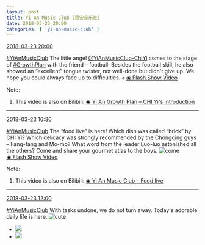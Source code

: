 ```yaml
---
layout: post
title: Yi An Music Club (易安音乐社)
date: 2018-03-23 20:00
categories: [ 'yi-an-music-club' ]
---
```


<div class="weibo-info">
  <a href="https://weibo.com/6094546964/G8JJDzOfY">2018-03-23 20:00</a>
</div>

[#YiAnMusicClub](https://weibo.com/p/100808beae2e3e05b17b64f63ebedca39f19b2/super_index) The little angel [@YiAnMusicClub-ChiYi](https://weibo.com/u/6117581836) comes to the stage of [#GrowthPlan](https://weibo.com/p/100808fe7264e4339c41df171df3260846e152) with the friend – football. Besides the football skill, he also showed an “excellent” tongue twister, not well-done but didn't give up. We hope you could always face up to difficulties. :fist: [◉ Flash Show Video](https://www.miaopai.com/show/bL-McMqmuAqm--WFGct5exLzp7EvkaGp3TBo1A__.htm)

<!-- more -->

Note:
1. This video is also on Bilibili: [◉ Yi An Growth Plan – CHI Yi's introduction](https://www.bilibili.com/video/av21118333)

---

<div class="weibo-info">
  <a href="https://weibo.com/6094546964/G8Imorrlj">2018-03-23 16:30</a>
</div>

[#YiAnMusicClub](https://weibo.com/p/100808beae2e3e05b17b64f63ebedca39f19b2/super_index) The “food live” is here! Which dish was called “brick” by CHI Yi? Which delicacy was strongly recommended by the Chongqing guys – Fang-fang and Mo-mo? What word from the leader Luo-luo astonished all the others? Come and share your gourmet atlas to the boys. ![come](https://img.t.sinajs.cn/t4/appstyle/expression/ext/normal/40/come_org.gif)  
[◉ Flash Show Video](https://www.miaopai.com/show/nPEJGipDr2SBttlUSwZQ-9kbEaX8Q1dT5kf39A__.htm)

Note:
1. This video is also on Bilibili: [◉ Yi An Music Club – Food live](https://www.bilibili.com/video/av21139716)

---

<div class="weibo-info">
  <a href="https://weibo.com/6094546964/G8GAO9Gff">2018-03-23 12:00</a>
</div>

[#YiAnMusicClub](https://weibo.com/p/100808beae2e3e05b17b64f63ebedca39f19b2/super_index) With tasks undone, we do not turn away. Today's adorable daily life is here. ![cute](https://img.t.sinajs.cn/t4/appstyle/expression/ext/normal/14/tza_org.gif)

<ul class="weibo-pic-list-1">
  <li class="weibo-pic">
    <a href="https://wx4.sinaimg.cn/mw690/006Es64Aly1fpmk0ckwq4j30ku903kjl.jpg"><img src="https://wx4.sinaimg.cn/thumb150/006Es64Aly1fpmk0ckwq4j30ku903kjl.jpg"/></a>
  </li>
  <li class="weibo-pic">
    <a href="https://wx3.sinaimg.cn/mw690/006Es64Aly1fpmk0ctob1j30ku7p2e81.jpg"><img src="https://wx3.sinaimg.cn/thumb150/006Es64Aly1fpmk0ctob1j30ku7p2e81.jpg"/></a>
  </li>
</ul>
